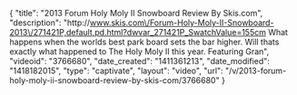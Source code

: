 {
    "title": "2013 Forum Holy Moly II Snowboard Review By Skis.com",
    "description": "http:\/\/www.skis.com\/Forum-Holy-Moly-II-Snowboard-2013\/271421P,default,pd.html?dwvar_271421P_SwatchValue=155cm  What happens when the worlds best park board sets the bar higher. Will thats exactly what happened to The Holy Moly II this year. Featuring Gran",
    "videoid": "3766680",
    "date_created": "1411361213",
    "date_modified": "1418182015",
    "type": "captivate",
    "layout": "video",
    "url": "\/v\/2013-forum-holy-moly-ii-snowboard-review-by-skis-com\/3766680"
}